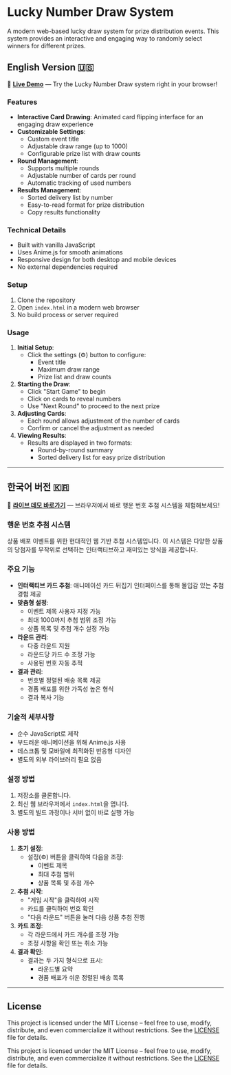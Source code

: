 # Lucky Number Draw System  

A modern web-based lucky draw system for prize distribution events. This system provides an interactive and engaging way to randomly select winners for different prizes.  

## English Version 🇺🇸  

📌 **[Live Demo](https://splex7.github.io/LuckyNumberDraw/)** — Try the Lucky Number Draw system right in your browser!

### Features  
- **Interactive Card Drawing**: Animated card flipping interface for an engaging draw experience  
- **Customizable Settings**:  
  - Custom event title  
  - Adjustable draw range (up to 1000)  
  - Configurable prize list with draw counts  
- **Round Management**:  
  - Supports multiple rounds  
  - Adjustable number of cards per round  
  - Automatic tracking of used numbers  
- **Results Management**:  
  - Sorted delivery list by number  
  - Easy-to-read format for prize distribution  
  - Copy results functionality  

### Technical Details  
- Built with vanilla JavaScript  
- Uses Anime.js for smooth animations  
- Responsive design for both desktop and mobile devices  
- No external dependencies required  

### Setup  
1. Clone the repository  
2. Open `index.html` in a modern web browser  
3. No build process or server required  

### Usage  
1. **Initial Setup**:  
   - Click the settings (⚙️) button to configure:  
     - Event title  
     - Maximum draw range  
     - Prize list and draw counts  
2. **Starting the Draw**:  
   - Click "Start Game" to begin  
   - Click on cards to reveal numbers  
   - Use "Next Round" to proceed to the next prize  
3. **Adjusting Cards**:  
   - Each round allows adjustment of the number of cards  
   - Confirm or cancel the adjustment as needed  
4. **Viewing Results**:  
   - Results are displayed in two formats:  
     - Round-by-round summary  
     - Sorted delivery list for easy prize distribution  

---

## 한국어 버전 🇰🇷  

📌 **[라이브 데모 바로가기](https://splex7.github.io/LuckyNumberDraw/)** — 브라우저에서 바로 행운 번호 추첨 시스템을 체험해보세요!

### 행운 번호 추첨 시스템  

상품 배포 이벤트를 위한 현대적인 웹 기반 추첨 시스템입니다. 이 시스템은 다양한 상품의 당첨자를 무작위로 선택하는 인터랙티브하고 재미있는 방식을 제공합니다.  

### 주요 기능  
- **인터랙티브 카드 추첨**: 애니메이션 카드 뒤집기 인터페이스를 통해 몰입감 있는 추첨 경험 제공  
- **맞춤형 설정**:  
  - 이벤트 제목 사용자 지정 가능  
  - 최대 1000까지 추첨 범위 조정 가능  
  - 상품 목록 및 추첨 개수 설정 가능  
- **라운드 관리**:  
  - 다중 라운드 지원  
  - 라운드당 카드 수 조정 가능  
  - 사용된 번호 자동 추적  
- **결과 관리**:  
  - 번호별 정렬된 배송 목록 제공  
  - 경품 배포를 위한 가독성 높은 형식  
  - 결과 복사 기능  

### 기술적 세부사항  
- 순수 JavaScript로 제작  
- 부드러운 애니메이션을 위해 Anime.js 사용  
- 데스크톱 및 모바일에 최적화된 반응형 디자인  
- 별도의 외부 라이브러리 필요 없음  

### 설정 방법  
1. 저장소를 클론합니다.  
2. 최신 웹 브라우저에서 `index.html`을 엽니다.  
3. 별도의 빌드 과정이나 서버 없이 바로 실행 가능  

### 사용 방법  
1. **초기 설정**:  
   - 설정(⚙️) 버튼을 클릭하여 다음을 조정:  
     - 이벤트 제목  
     - 최대 추첨 범위  
     - 상품 목록 및 추첨 개수  
2. **추첨 시작**:  
   - "게임 시작"을 클릭하여 시작  
   - 카드를 클릭하여 번호 확인  
   - "다음 라운드" 버튼을 눌러 다음 상품 추첨 진행  
3. **카드 조정**:  
   - 각 라운드에서 카드 개수를 조정 가능  
   - 조정 사항을 확인 또는 취소 가능  
4. **결과 확인**:  
   - 결과는 두 가지 형식으로 표시:  
     - 라운드별 요약  
     - 경품 배포가 쉬운 정렬된 배송 목록  

---

## License

This project is licensed under the MIT License – feel free to use, modify, distribute, and even commercialize it without restrictions. See the [LICENSE](LICENSE) file for details.

This project is licensed under the MIT License – feel free to use, modify, distribute, and even commercialize it without restrictions. See the [LICENSE](LICENSE) file for details.
